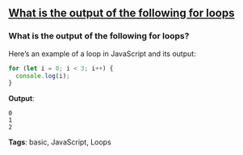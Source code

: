 ## [What is the output of the following for loops](#what-is-the-output-of-the-following-for-loops)

### What is the output of the following for loops?

Here’s an example of a loop in JavaScript and its output:

```javascript
for (let i = 0; i < 3; i++) {
  console.log(i);
}
```

**Output**:

```
0
1
2
```

**Tags**: basic, JavaScript, Loops


